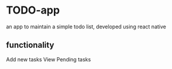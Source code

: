 # TODO-app

an app to maintain a simple todo list, developed using react native

## functionality

Add new tasks
View Pending tasks
